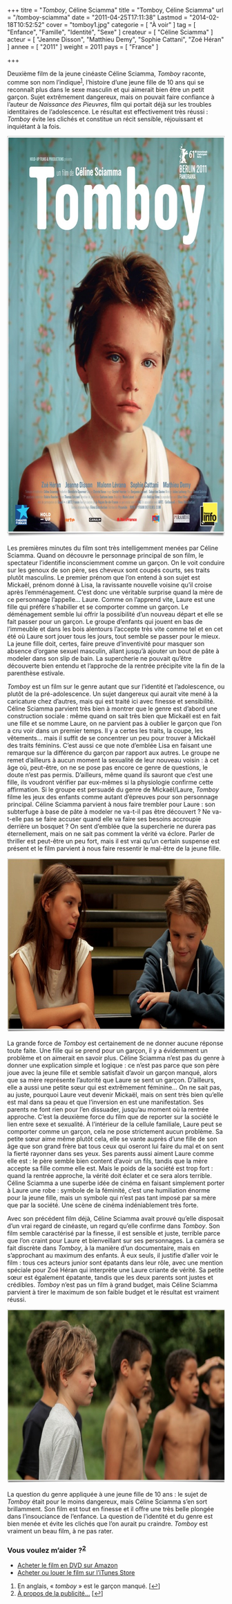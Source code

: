 +++
titre = "<em>Tomboy</em>, Céline Sciamma"
title = "Tomboy, Céline Sciamma"
url = "/tomboy-sciamma"
date = "2011-04-25T17:11:38"
Lastmod = "2014-02-18T10:52:52"
cover = "tomboy1.jpg"
categorie = [ "À voir" ]
tag = [ "Enfance", "Famille", "Identité", "Sexe" ]
createur = [ "Céline Sciamma" ]
acteur = [ "Jeanne Disson", "Matthieu Demy", "Sophie Cattani", "Zoé Héran" ]
annee = [ "2011" ]
weight = 2011
pays = [ "France" ]

+++

<p>Deuxième film de la jeune cinéaste Céline Sciamma, <em>Tomboy</em> raconte, comme son nom l&rsquo;indique<sup><a href="#footnote_0_4769" id="identifier_0_4769" class="footnote-link footnote-identifier-link" title="En anglais, &laquo;&nbsp;tomboy&nbsp;&raquo; est le gar&ccedil;on manqu&eacute;.">1</a></sup>, l&rsquo;histoire d&rsquo;une jeune fille de 10 ans qui se reconnaît plus dans le sexe masculin et qui aimerait bien être un petit garçon. Sujet extrêmement dangereux, mais on pouvait faire confiance à l&rsquo;auteur de <em>Naissance des Pieuvres</em>, film qui portait déjà sur les troubles identitaires de l&rsquo;adolescence. Le résultat est effectivement très réussi : <em>Tomboy</em> évite les clichés et constitue un récit sensible, réjouissant et inquiétant à la fois.</p>
<div style="text-align: center;"><a href="http://www.allocine.fr/film/fichefilm_gen_cfilm=188840.html"><img class="aligncenter" src="tomboy-sciamma.jpg" border="0" alt="Tomboy sciamma" width="690" height="926" /></a></div>
<p>Les premières minutes du film sont très intelligemment menées par Céline Sciamma. Quand on découvre le personnage principal de son film, le spectateur l&rsquo;identifie inconsciemment comme un garçon. On le voit conduire sur les genoux de son père, ses cheveux sont coupés courts, ses traits plutôt masculins. Le premier prénom que l&rsquo;on entend à son sujet est Mickaël, prénom donné à Lisa, la ravissante nouvelle voisine qu&rsquo;il croise après l&rsquo;emménagement. C&rsquo;est donc une véritable surprise quand la mère de ce personnage l&rsquo;appelle… Laure. Comme on l&rsquo;apprend vite, Laure est une fille qui préfère s&rsquo;habiller et se comporter comme un garçon. Le déménagement semble lui offrir la possibilité d&rsquo;un nouveau départ et elle se fait passer pour un garçon. Le groupe d&rsquo;enfants qui jouent en bas de l&rsquo;immeuble et dans les bois alentours l&rsquo;accepte très vite comme tel et en cet été où Laure sort jouer tous les jours, tout semble se passer pour le mieux. La jeune fille doit, certes, faire preuve d&rsquo;inventivité pour masquer son absence d&rsquo;organe sexuel masculin, allant jusqu&rsquo;à ajouter un bout de pâte à modeler dans son slip de bain. La supercherie ne pouvait qu&rsquo;être découverte bien entendu et l&rsquo;approche de la rentrée précipite vite la fin de la parenthèse estivale.</p>
<p><em>Tomboy</em> est un film sur le genre autant que sur l&rsquo;identité et l&rsquo;adolescence, ou plutôt de la pré-adolescence. Un sujet dangereux qui aurait vite mené à la caricature chez d&rsquo;autres, mais qui est traité ici avec finesse et sensibilité. Céline Sciamma parvient très bien à montrer que le genre est d&rsquo;abord une construction sociale : même quand on sait très bien que Mickaël est en fait une fille et se nomme Laure, on ne parvient pas à oublier le garçon que l&rsquo;on a cru voir dans un premier temps. Il y a certes les traits, la coupe, les vêtements… mais il suffit de se concentrer un peu pour trouver à Mickaël des traits féminins. C&rsquo;est aussi ce que note d&rsquo;emblée Lisa en faisant une remarque sur la différence du garçon par rapport aux autres. Le groupe ne remet d&rsquo;ailleurs à aucun moment la sexualité de leur nouveau voisin : à cet âge où, peut-être, on ne se pose pas encore ce genre de questions, le doute n&rsquo;est pas permis. D&rsquo;ailleurs, même quand ils sauront que c&rsquo;est une fille, ils voudront vérifier par eux-mêmes si la physiologie confirme cette affirmation. Si le groupe est persuadé du genre de Mickaël/Laure, <em>Tomboy</em> filme les jeux des enfants comme autant d&rsquo;épreuves pour son personnage principal. Céline Sciamma parvient à nous faire trembler pour Laure : son subterfuge à base de pâte à modeler ne va-t-il pas être découvert ? Ne va-t-elle pas se faire accuser quand elle va faire ses besoins accroupie derrière un bosquet ? On sent d&rsquo;emblée que la supercherie ne durera pas éternellement, mais on ne sait pas comment la vérité va éclore. Parler de thriller est peut-être un peu fort, mais il est vrai qu&rsquo;un certain suspense est présent et le film parvient à nous faire ressentir le mal-être de la jeune fille.</p>
<div style="text-align: center;"><img class="aligncenter" src="sciamma-tomboy.jpg" border="0" alt="Sciamma tomboy" width="690" height="402" /></div>
<p>La grande force de <em>Tomboy</em> est certainement de ne donner aucune réponse toute faite. Une fille qui se prend pour un garçon, il y a évidemment un problème et on aimerait en savoir plus. Céline Sciamma n&rsquo;est pas du genre à donner une explication simple et logique : ce n&rsquo;est pas parce que son père joue avec la jeune fille et semble satisfait d&rsquo;avoir un garçon manqué, alors que sa mère représente l&rsquo;autorité que Laure se sent un garçon. D&rsquo;ailleurs, elle a aussi une petite sœur qui est extrêmement féminine… On ne sait pas, au juste, pourquoi Laure veut devenir Mickaël, mais on sent très bien qu&rsquo;elle est mal dans sa peau et que l&rsquo;inversion en est une manifestation. Ses parents ne font rien pour l&rsquo;en dissuader, jusqu&rsquo;au moment où la rentrée approche. C&rsquo;est la deuxième force du film que de reporter sur la société le lien entre sexe et sexualité. À l&rsquo;intérieur de la cellule familiale, Laure peut se comporter comme un garçon, cela ne pose strictement aucun problème. Sa petite sœur aime même plutôt cela, elle se vante auprès d&rsquo;une fille de son âge que son grand frère bat tous ceux qui oseront lui faire du mal et on sent la fierté rayonner dans ses yeux. Ses parents aussi aiment Laure comme elle est : le père semble bien content d&rsquo;avoir un fils, tandis que la mère accepte sa fille comme elle est. Mais le poids de la société est trop fort : quand la rentrée approche, la vérité doit éclater et ce sera alors terrible. Céline Sciamma a une superbe idée de cinéma en faisant simplement porter à Laure une robe : symbole de la féminité, c&rsquo;est une humiliation énorme pour la jeune fille, mais un symbole qui n&rsquo;est pas tant imposé par sa mère que par la société. Une scène de cinéma indéniablement très forte.</p>
<p>Avec son précédent film déjà, Céline Sciamma avait prouvé qu&rsquo;elle disposait d&rsquo;un vrai regard de cinéaste, un regard qu&rsquo;elle confirme dans <em>Tomboy</em>. Son film semble caractérisé par la finesse, il est sensible et juste, terrible parce que l&rsquo;on craint pour Laure et bienveillant sur ses personnages. La caméra se fait discrète dans <em>Tomboy</em>, à la manière d&rsquo;un documentaire, mais en s&rsquo;approchant au maximum des enfants. À eux seuls, il justifie d&rsquo;aller voir le film : tous ces acteurs junior sont épatants dans leur rôle, avec une mention spéciale pour Zoé Héran qui interprète une Laure criante de vérité. Sa petite sœur est également épatante, tandis que les deux parents sont justes et crédibles. <em>Tomboy</em> n&rsquo;est pas un film à grand budget, mais Céline Sciamma parvient à tirer le maximum de son faible budget et le résultat est vraiment réussi.</p>
<div style="text-align: center;"><img class="aligncenter" src="tomboy-zoe-heran.jpg" border="0" alt="Tomboy zoe heran" width="690" height="402" /></div>
<p>La question du genre appliquée à une jeune fille de 10 ans : le sujet de <em>Tomboy</em> était pour le moins dangereux, mais Céline Sciamma s&rsquo;en sort brillamment. Son film est tout en finesse et il offre une très belle plongée dans l&rsquo;insouciance de l&rsquo;enfance. La question de l&rsquo;identité et du genre est bien menée et évite les clichés que l&rsquo;on aurait pu craindre. <em>Tomboy</em> est vraiment un beau film, à ne pas rater.</p>
<div class="amazon">
<h3>Vous voulez m&rsquo;aider ?<sup><a href="#footnote_1_4769" id="identifier_1_4769" class="footnote-link footnote-identifier-link" title="&Agrave; propos de la publicit&eacute;&hellip;">2</a></sup></h3>
<ul>
<li><a href="http://www.amazon.fr/gp/product/B0054IQ5RK/ref=as_li_ss_tl?ie=UTF8&#038;tag=leblogdenic07-21&#038;linkCode=as2&#038;camp=1642&#038;creative=19458&#038;creativeASIN=B0054IQ5RK">Acheter le film en DVD sur Amazon</a></li>
<li><a href="https://itunes.apple.com/fr/movie/tomboy/id448246214">Acheter ou louer le film sur l&rsquo;iTunes Store</a></li>
</ul>
</div>
<ol class="footnotes"><li id="footnote_0_4769" class="footnote">En anglais, &laquo;&nbsp;<em>tomboy</em>&nbsp;&raquo; est le garçon manqué. [<a href="#identifier_0_4769" class="footnote-link footnote-back-link">&#8617;</a>]</li><li id="footnote_1_4769" class="footnote"><a href="http://voiretmanger.fr/a-propos/publicite/">À propos de la publicité…</a> [<a href="#identifier_1_4769" class="footnote-link footnote-back-link">&#8617;</a>]</li></ol>
